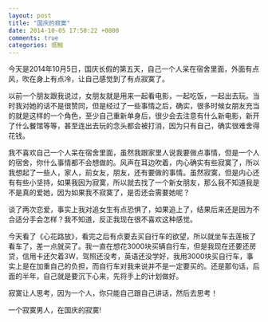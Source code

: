 ```yaml
---
layout: post
title: "国庆的寂寞"
date: 2014-10-05 17:50:22 +0800
comments: true
categories: 感触
---
```

今天是2014年10月5日，国庆长假的第五天，自己一个人呆在宿舍里面，外面有点风，吹在身上有点冷，让自己感觉到了有点寂寞了。<!--more-->

以前一个朋友跟我说过，女朋友就是用来一起看电影，一起吃饭，一起出去玩。当时我对她的话不是很赞同，但是经过了一些事情之后，确实，很多时候女朋友充当的就是这样的一个角色，至少自己重新单身后，很少会去注意有什么新电影，新开了什么餐馆等等，甚至连出去玩的念头都会被打消，因为只有自己，确实很难舍得花钱。

我不喜欢自己一个人呆在宿舍里面，虽然我跟家里人说我要做点事情，但是一个人的宿舍，你什么事情都不会想做的。风声在耳边吹着，内心确实有些寂寞了，所以我想起了一些人，家人，前女友，朋友，还有要做的事情。虽然寂寞，但是内心还有有些小坚持，如果我因为寂寞，所以就去找了一个新女朋友，那么我不知道我是不是真的爱她，因为如果我不寂寞了，是否还会需要她呢？

谈了两次恋爱，事实上我对追女生有点恐惧了，如果追上了，结果后来还是因为不合适分手会怎样？我不知道，反正我现在很不喜欢这种感觉。

今天看了《心花路放》，看完之后有点要去买自行车的欲望，所以就坐车去莲板了看车了，差一点就买了。我一直在想花3000块买辆自行车，但是我现在还要还房贷，信用卡还欠着3W，驾照还没考，英语还没学好，我用3000块买自行车，事实上是在加重自己的负担，而自行车对我来说并不是一定要买的。还是那句话，后面的半年，自己就是要沉下心来，先将手上的计划做好。

寂寞让人思考，因为一个人，你只能自己跟自己讲话，然后去思考！

一个寂寞男人，在国庆的寂寞!